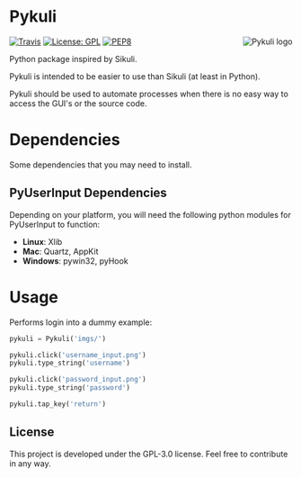 # Pykuli

<img src="https://github.com/kelvins/Pykuli/blob/master/tests/resources/pykuli.png" alt="Pykuli logo" title="Pykuli logo" align="right" />
 
[![Travis](https://travis-ci.org/kelvins/Pykuli.svg?branch=master)](https://travis-ci.org/kelvins/Pykuli)
[![License: GPL](https://img.shields.io/badge/License-GPL-brightgreen.svg)](LICENSE)
[![PEP8](https://img.shields.io/badge/code%20style-pep8-green.svg)](https://www.python.org/dev/peps/pep-0008/)

Python package inspired by Sikuli. 

Pykuli is intended to be easier to use than Sikuli (at least in Python).

Pykuli should be used to automate processes when there is no easy way to access the GUI's or the source code.

# Dependencies

Some dependencies that you may need to install.

## PyUserInput Dependencies

Depending on your platform, you will need the following python modules for PyUserInput to function:

- **Linux**: Xlib
- **Mac**: Quartz, AppKit
- **Windows**: pywin32, pyHook

# Usage

Performs login into a dummy example:

```python
pykuli = Pykuli('imgs/')

pykuli.click('username_input.png')
pykuli.type_string('username')

pykuli.click('password_input.png')
pykuli.type_string('password')

pykuli.tap_key('return')
```

## License

This project is developed under the GPL-3.0 license.
Feel free to contribute in any way.
